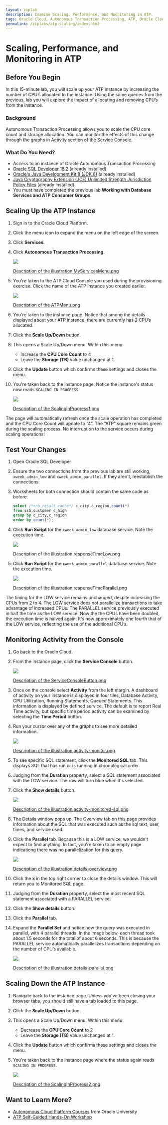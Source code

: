 ```yaml
---
layout: ziplab
description: Examine Scaling, Performance, and Moonitoring in ATP.
tags: Oracle Cloud, Autonomous Transaction Processing, ATP, Oracle Cloud Infrastructure, OCI
permalink: /ziplabs/atp-scaling/index.html
---
```

# Scaling, Performance, and Monitoring in ATP #

## Before You Begin ##
In this 15-minute lab, you will scale up your ATP instance by increasing the number of CPU’s allocated to the instance. Using the same queries from the previous, lab you will explore the impact of allocating and removing CPU’s from the instance.

### Background ###
Autonomous Transaction Processing allows you to scale the CPU core count and storage allocation. You can monitor the effects of this change through the graphs in Activity section of the Service Console.

### What Do You Need? ###
* Access to an instance of Oracle Autonomous Transaction Processing
* [Oracle SQL Developer 18.2](http://www.oracle.com/technetwork/developer-tools/sql-developer/overview/index.html)  (already installed)
* [Oracle's Java Development Kit 8 (JDK 8)](http://www.oracle.com/technetwork/java/javase/downloads/index.html) (already installed)
* [Java Cryptography Extension (JCE) Unlimited Strength Jurisdiction Policy Files](https://www.oracle.com/technetwork/java/javase/downloads/jce8-download-2133166.html) (already installed)
* You must have completed the previous lab **Working with Database Services and ATP Consumer Groups**.


## Scaling Up the ATP Instance ##
1. Sign in to the Oracle Cloud Platform. 
2. Click the menu icon to expand the menu on the left edge of the screen.
3. Click **Services**.
4. Click **Autonomous Transaction Processing**.

    ![](img/MyServicesMenu.png)

    [Description of the illustration MyServicesMenu.png](files/MyServicesMenu.txt)

5. You're taken to the ATP Cloud Console you used during the provisioning exercise. Click the name of the ATP instance you created earlier.

    ![](img/ATPMenu.png)

    [Description of the ATPMenu.png](files/ATPMenu.txt)

6. You're taken to the instance page. Notice that among the details displayed about your ATP instance, there are currently has 2 CPU’s allocated.
7. Click the **Scale Up/Down** button.
8. This opens a Scale Up/Down menu. Within this menu:
     * Increase the **CPU Core Count** to 4
     * Leave the **Storage (TB)** value unchanged at 1.
9. Click the **Update** button which confirms these settings and closes the menu. 
10. You're taken back to the instance page. Notice the instance's status now reads `SCALING IN PROGRESS`

    ![](img/ScalingInProgress1.png)

    [Description of the ScalingInProgress1.png](files/ScalingInProgress1.txt)

The page will automatically refresh once the scale operation has completed and the CPU Core Count will update to “4”. The “ATP” square remains green during the scaling process. No interruption to the service occurs during scaling operations! 

## Test Your Changes ##
1. Open Oracle SQL Developer
2. Ensure the two connections from the previous lab are still working, `xweek_admin_low` and `xweek_admin_parallel`. If they aren't, reestablish the connections.
3. Worksheets for both connection should contain the same code as before:

   ````SQL
   select /*+no_result_cache*/ c_city,c_region,count(*) 
   from ssb.customer c_high
   group by c_city,c_region
   order by count(*);
   ````

4. Click **Run Script** for the `xweek_admin_low` database service. Note the execution time.

    ![](img/responseTimeLow.png)

    [Description of the illustration responseTimeLow.png](files/responseTimeLow.txt)

5. Click **Run Script** for  the `xweek_admin_parallel` database service. Note the execution time.

    ![](img/responseTimeParallel.png)

    [Description of the illustration responseTimeParallel.png](files/responseTimeParallel.txt)

The timing for the LOW service remains unchanged, despite increasing the CPUs from 2 to 4. The LOW service does not parallelize transactions to take advantage of increased CPUs. The PARALLEL service previously executed in half the time as the LOW service. Now the the CPUs have been doubled, the execution time is halved again. It's now approximately one fourth that of the LOW service, reflecting the use of the additional CPU’s.


## Monitoring Activity from the Console ##
1. Go back to the Oracle Cloud.
2. From the instance page, click the **Service Console** button.

    ![](img/ServiceConsoleButton.png)

    [Description of the ServiceConsoleButton.png](files/ServiceConsoleButton.txt)

3. Once on the console select **Activity** from the left margin. A dashboard of activity on your instance is displayed in four tiles, Database Activity, CPU Utilization, Running Statements, Queued Statements. This information is displayed by defined service. The default is to report Real Time activity, but specific time period activity can be examined by selecting the **Time Period** button.
4. Run your cursor over any of the graphs to see more detailed information.
    
    ![](img/activity-monitor.png)

    [Description of the illustration activity-monitor.png](files/activity-monitor.txt)


5. To see specific SQL statement, click the **Monitored SQL** tab. This displays SQL that has run or is running in chronological order.
6. Judging from the **Duration** property, select a SQL statement associated with the LOW service. The row will turn blue when it's selected.
7. Click the **Show details** button.
    
    ![](img/activity-monitored-sql.png)

    [Description of the illustration activity-monitored-sql.png](files/activity-monitored-sql.txt)

8. The Details window pops up. The Overview tab on this page provides information about the SQL that was executed such as the sql text, user, times, and service used.
9. Click the **Parallel** tab. Because this is a LOW service, we wouldn't expect to find anything. In fact, you're taken to an empty page indicationg there was no parallelization for this query.
    
    ![](img/details-overview.png)

    [Description of the illustration details-overview.png](files/details-overview.txt)

10. Click the **x** in the top right corner to close the details window. This will return you to Monitored SQL page.
11. Judging from the **Duration** property, select the most recent SQL statement associated with a PARALLEL service.
12. Click the **Show details** button.
13. Click the **Parallel** tab.
14. Expand the **Parallel Set** and notice how the query was executed in parallel, with 4 parallel threads. In the image below, each thread took about 1.5 seconds for the total of about 6 seconds. This is because the PARALLEL service automatically parallelizes transactions depending on the number of CPU’s available.

    ![](img/details-parallel.png)

    [Description of the illustration details-parallel.png](files/details-parallel.txt)


## Scaling Down the ATP Instance ##
1. Navigate back to the instance page. Unless you've been closing your browser tabs, you should still have a tab loaded to this page.
2. Click the **Scale Up/Down** button.
3. This opens a Scale Up/Down menu. Within this menu:
     * Decrease the **CPU Core Count** to 2
     * Leave the **Storage (TB)** value unchanged at 1.
4. Click the **Update** button which confirms these settings and closes the menu. 
5. You're taken back to the instance page where the status again reads `SCALING IN PROGRESS`.

    ![](img/ScalingInProgress2.png)

    [Description of the ScalingInProgress2.png](files/ScalingInProgress2.txt)


## Want to Learn More? ##
* [Autonomous Cloud Platform Courses](https://learn.oracle.com/pls/web_prod-plq-dad/dl4_pages.getpage?page=dl4homepage&get_params=offering:35573#filtersGroup1=&filtersGroup2=.f667&filtersGroup3=&filtersGroup4=&filtersGroup5=&filtersSearch=) from Oracle University 
* [ATP Self-Guided Hands-On Workshop](https://cloudsolutionhubs.github.io/autonomous-transaction-processing/workshops/?page=README.md)
